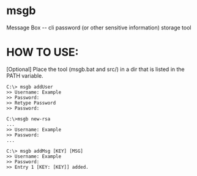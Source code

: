 # msgb
Message Box -- cli password (or other sensitive information) storage tool

# HOW TO USE:
[Optional] Place the tool (msgb.bat and src/) in a dir that is listed in the PATH variable.

    C:\> msgb addUser
    >> Username: Example
    >> Password:
    >> Retype Password
    >> Password:
    
    C:\>msgb new-rsa
    ...
    >> Username: Example
    >> Password:
    ...
    
    C:\> msgb addMsg [KEY] [MSG]
    >> Username: Example
    >> Password:
    >> Entry 1 [KEY: [KEY]] added.

